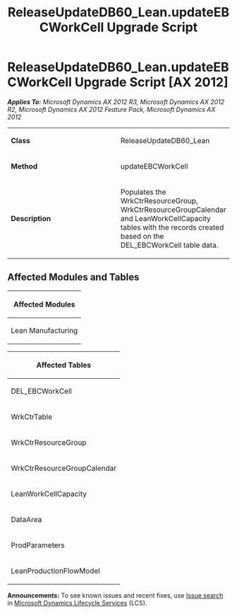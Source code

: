 ﻿---
title: ReleaseUpdateDB60_Lean.updateEBCWorkCell Upgrade Script
TOCTitle: ReleaseUpdateDB60_Lean.updateEBCWorkCell Upgrade Script
ms:assetid: d0e45c5c-4e97-bc25-d8e2-30dc0a1a5f07
ms:mtpsurl: https://msdn.microsoft.com/en-us/library/JJ686911(v=AX.60)
ms:contentKeyID: 49711361
ms.date: 05/18/2015
mtps_version: v=AX.60
---

# ReleaseUpdateDB60\_Lean.updateEBCWorkCell Upgrade Script [AX 2012]


_**Applies To:** Microsoft Dynamics AX 2012 R3, Microsoft Dynamics AX 2012 R2, Microsoft Dynamics AX 2012 Feature Pack, Microsoft Dynamics AX 2012_

<table>
<colgroup>
<col style="width: 50%" />
<col style="width: 50%" />
</colgroup>
<tbody>
<tr class="odd">
<td><p><strong>Class</strong></p></td>
<td><p>ReleaseUpdateDB60_Lean</p></td>
</tr>
<tr class="even">
<td><p><strong>Method</strong></p></td>
<td><p>updateEBCWorkCell</p></td>
</tr>
<tr class="odd">
<td><p><strong>Description</strong></p></td>
<td><p>Populates the WrkCtrResourceGroup, WrkCtrResourceGroupCalendar and LeanWorkCellCapacity tables with the records created based on the DEL_EBCWorkCell table data.</p></td>
</tr>
</tbody>
</table>


## Affected Modules and Tables

<table>
<colgroup>
<col style="width: 100%" />
</colgroup>
<thead>
<tr class="header">
<th><p>Affected Modules</p></th>
</tr>
</thead>
<tbody>
<tr class="odd">
<td><p>Lean Manufacturing</p></td>
</tr>
</tbody>
</table>


<table>
<colgroup>
<col style="width: 100%" />
</colgroup>
<thead>
<tr class="header">
<th><p>Affected Tables</p></th>
</tr>
</thead>
<tbody>
<tr class="odd">
<td><p>DEL_EBCWorkCell</p></td>
</tr>
<tr class="even">
<td><p>WrkCtrTable</p></td>
</tr>
<tr class="odd">
<td><p>WrkCtrResourceGroup</p></td>
</tr>
<tr class="even">
<td><p>WrkCtrResourceGroupCalendar</p></td>
</tr>
<tr class="odd">
<td><p>LeanWorkCellCapacity</p></td>
</tr>
<tr class="even">
<td><p>DataArea</p></td>
</tr>
<tr class="odd">
<td><p>ProdParameters</p></td>
</tr>
<tr class="even">
<td><p>LeanProductionFlowModel</p></td>
</tr>
</tbody>
</table>

  
**Announcements:** To see known issues and recent fixes, use [Issue search](http://go.microsoft.com/fwlink/?linkid=389258) in [Microsoft Dynamics Lifecycle Services](http://go.microsoft.com/fwlink/?linkid=306505) (LCS).

